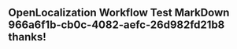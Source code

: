 <properties
ms.topic="hero-topic"
ms.test1="hero-topic"
ms.test2="test"/>


## OpenLocalization Workflow Test MarkDown 966a6f1b-cb0c-4082-aefc-26d982fd21b8 thanks!



<!--HONumber=Jul16_HO3-->


